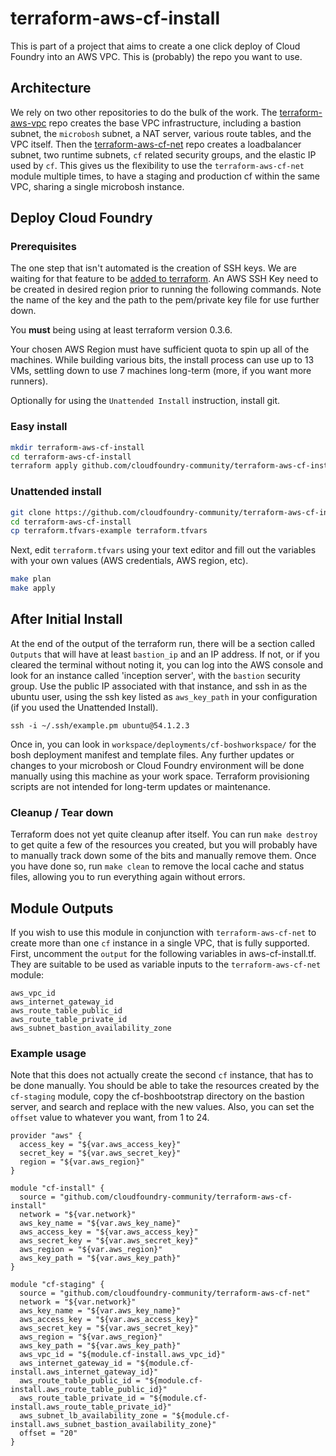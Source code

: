 # terraform-aws-cf-install

This is part of a project that aims to create a one click deploy of Cloud Foundry
into an AWS VPC. This is (probably) the repo you want to use.

## Architecture
We rely on two other repositories to do the bulk of the work. The
[terraform-aws-vpc](https://github.com/cloudfoundry-community/terraform-aws-vpc)
repo creates the base VPC infrastructure, including a bastion subnet, the
`microbosh` subnet, a NAT server, various route tables, and the VPC itself. Then
the [terraform-aws-cf-net](https://github.com/cloudfoundry-community/terraform-aws-cf-net)
repo creates a loadbalancer subnet, two runtime subnets, `cf` related security
groups, and the elastic IP used by `cf`. This gives us the flexibility to use the
`terraform-aws-cf-net` module multiple times, to have a staging and production cf
within the same VPC, sharing a single microbosh instance.

## Deploy Cloud Foundry

### Prerequisites

The one step that isn't automated is the creation of SSH keys. We are waiting for
that feature to be [added to terraform](https://github.com/hashicorp/terraform/issues/28).
An AWS SSH Key need to be created in desired region prior to running the following
commands. Note the name of the key and the path to the pem/private key file for
use further down.

You **must** being using at least terraform version 0.3.6.

Your chosen AWS Region must have sufficient quota to spin up all of the machines.
While building various bits, the install process can use up to 13 VMs, settling
down to use 7 machines long-term (more, if you want more runners).

Optionally for using the `Unattended Install` instruction, install git.

### Easy install
```bash
mkdir terraform-aws-cf-install
cd terraform-aws-cf-install
terraform apply github.com/cloudfoundry-community/terraform-aws-cf-install
```

### Unattended install
```bash
git clone https://github.com/cloudfoundry-community/terraform-aws-cf-install
cd terraform-aws-cf-install
cp terraform.tfvars-example terraform.tfvars
```

Next, edit `terraform.tfvars` using your text editor and fill out the
variables with your own values (AWS credentials, AWS region, etc).

```bash
make plan
make apply
```

## After Initial Install
At the end of the output of the terraform run, there will be a section called `Outputs`
that will have at least `bastion_ip` and an IP address. If not, or if you cleared
the terminal without noting it, you can log into the AWS console and look for an
instance called 'inception server', with the `bastion` security group. Use the
public IP associated with that instance, and ssh in as the ubuntu user, using the
ssh key listed as `aws_key_path` in your configuration (if you used the Unattended
Install).


```
ssh -i ~/.ssh/example.pm ubuntu@54.1.2.3
```

Once in, you can look in `workspace/deployments/cf-boshworkspace/` for the bosh
deployment manifest and template files. Any further updates or changes to your
microbosh or Cloud Foundry environment will be done manually using this machine
as your work space. Terraform provisioning scripts are not intended for long-term
updates or maintenance.

### Cleanup / Tear down
Terraform does not yet quite cleanup after itself. You can run `make destroy` to
get quite a few of the resources you created, but you will probably have to manually
track down some of the bits and manually remove them. Once you have done so, run `make clean`
to remove the local cache and status files, allowing you to run everything again
without errors.

## Module Outputs
If you wish to use this module in conjunction with `terraform-aws-cf-net` to create
more than one `cf` instance in a single VPC, that is fully supported. First, uncomment
the `output` for the following variables in aws-cf-install.tf. They are suitable
to be used as variable inputs to the `terraform-aws-cf-net` module:

```
aws_vpc_id
aws_internet_gateway_id
aws_route_table_public_id
aws_route_table_private_id
aws_subnet_bastion_availability_zone
```

### Example usage

Note that this does not actually create the second `cf` instance, that has to be
done manually. You should be able to take the resources created by the `cf-staging`
module, copy the cf-boshbootstrap directory on the bastion server, and search and
replace with the new values. Also, you can set the `offset` value to whatever you
want, from 1 to 24.

```
provider "aws" {
  access_key = "${var.aws_access_key}"
  secret_key = "${var.aws_secret_key}"
  region = "${var.aws_region}"
}

module "cf-install" {
  source = "github.com/cloudfoundry-community/terraform-aws-cf-install"
  network = "${var.network}"
  aws_key_name = "${var.aws_key_name}"
  aws_access_key = "${var.aws_access_key}"
  aws_secret_key = "${var.aws_secret_key}"
  aws_region = "${var.aws_region}"
  aws_key_path = "${var.aws_key_path}"
}

module "cf-staging" {
  source = "github.com/cloudfoundry-community/terraform-aws-cf-net"
  network = "${var.network}"
  aws_key_name = "${var.aws_key_name}"
  aws_access_key = "${var.aws_access_key}"
  aws_secret_key = "${var.aws_secret_key}"
  aws_region = "${var.aws_region}"
  aws_key_path = "${var.aws_key_path}"
  aws_vpc_id = "${module.cf-install.aws_vpc_id}"
  aws_internet_gateway_id = "${module.cf-install.aws_internet_gateway_id}"
  aws_route_table_public_id = "${module.cf-install.aws_route_table_public_id}"
  aws_route_table_private_id = "${module.cf-install.aws_route_table_private_id}"
  aws_subnet_lb_availability_zone = "${module.cf-install.aws_subnet_bastion_availability_zone}"
  offset = "20"
}
```
